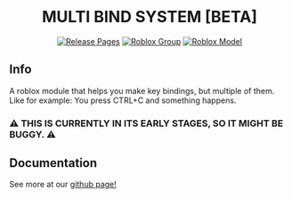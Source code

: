 <div align="center">

<div>&nbsp;</div>

<h1> MULTI BIND SYSTEM [BETA] </h1>

[![Release Pages](https://img.shields.io/static/v1?label=Version&message=1.0.0&color=red)](https://github.com/bludmas/MultiBindSystem/releases "Releases")
[![Roblox Group](https://img.shields.io/badge/roblox-group-darkgreen?logo=roblox)](https://www.roblox.com/communities/34028520/Windows-Bloodshed-Studios#!/about "Our roblox group")
[![Roblox Model](https://img.shields.io/badge/roblox-model-green?logo=roblox)](https://create.roblox.com/store/asset/83292612930634/MultiBind "Link to module script.")

</div>

<h2> Info </h2>
A roblox module that helps you make key bindings, but multiple of them.
Like for example: You press CTRL+C and something happens.

<h3>⚠ THIS IS CURRENTLY IN ITS EARLY STAGES, SO IT MIGHT BE BUGGY. ⚠</h3>

<h2> Documentation </h2>

See more at our [github page!]()
